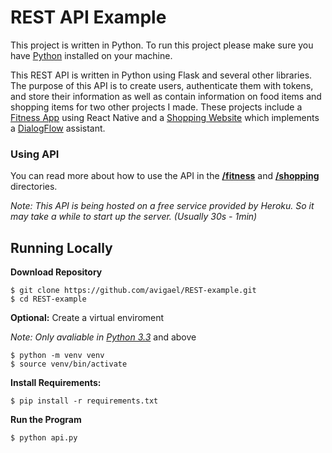 # REST API Example

This project is written in Python. To run this project please make sure you have [Python](https://www.python.org/downloads/ "Python") installed on your machine.

This REST API is written in Python using Flask and several other libraries. The purpose of this API is to create users, authenticate them with tokens, and store their information as well as contain information on food items and shopping items for two other projects I made. These projects include a [Fitness App](https://github.com/avigael/react-native-fitness-app "Fitness App") using React Native and a [Shopping Website](https://github.com/avigael/dialogflow-shopping-site "Shopping Website") which implements a [DialogFlow](https://dialogflow.cloud.google.com/ "DialogFlow") assistant.

### Using API

You can read more about how to use the API in the [**/fitness**](https://github.com/avigael/REST-example/tree/main/fitness "Fitness API") and [**/shopping**](https://github.com/avigael/REST-example/tree/main/shopping "Shop API") directories.

*Note: This API is being hosted on a free service provided by Heroku. So it may take a while to start up the server. (Usually 30s - 1min)*

## Running Locally
**Download Repository**
```
$ git clone https://github.com/avigael/REST-example.git
$ cd REST-example
```

**Optional:** Create a virtual enviroment

*Note: Only avaliable in [Python 3.3](https://docs.python.org/3/library/venv.html "Python")* and above

```
$ python -m venv venv
$ source venv/bin/activate
```
**Install Requirements:**
```
$ pip install -r requirements.txt
```
**Run the Program**
```
$ python api.py
```
